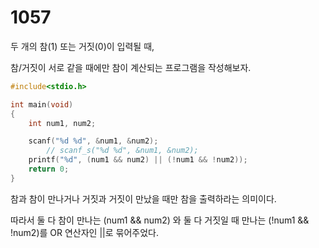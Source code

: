 # 1057
두 개의 참(1) 또는 거짓(0)이 입력될 때,

참/거짓이 서로 같을 때에만 참이 계산되는 프로그램을 작성해보자.
```c
#include<stdio.h>

int main(void)
{
	int num1, num2;

	scanf("%d %d", &num1, &num2);
		// scanf_s("%d %d", &num1, &num2);
	printf("%d", (num1 && num2) || (!num1 && !num2));
	return 0;
}
```
참과 참이 만나거나 거짓과 거짓이 만났을 때만 참을 출력하라는 의미이다.

따라서 둘 다 참이 만나는 (num1 && num2) 와 둘 다 거짓일 때 만나는 (!num1 && !num2)를 OR 연산자인 ||로 묶어주었다.